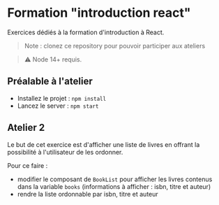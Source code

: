 # Formation "introduction react"
Exercices dédiés à la formation d'introduction à React.

> Note : clonez ce repository pour pouvoir participer aux ateliers

> :warning: Node 14+ requis.

## Préalable à l'atelier

- Installez le projet : `npm install`
- Lancez le server : `npm start`

## Atelier 2

Le but de cet exercice est d'afficher une liste de livres en offrant la possibilité à l'utilisateur de les ordonner.

Pour ce faire : 
 
- modifier le composant de `BookList` pour afficher les livres contenus dans la variable `books` (informations à afficher : isbn, titre et auteur)
- rendre la liste ordonnable par isbn, titre et auteur
